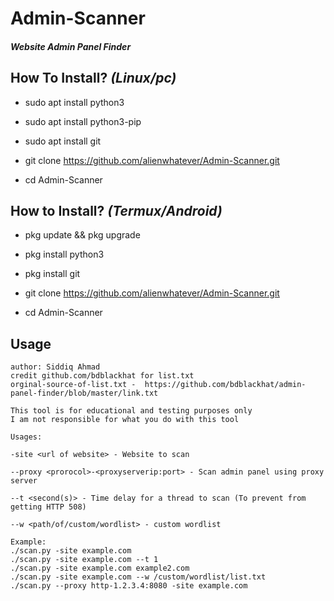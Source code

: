 # Admin-Scanner
#### ***Website Admin Panel Finder***

##  How To Install? ***(Linux/pc)***

* sudo apt install python3

* sudo apt install python3-pip

* sudo apt install git

* git clone https://github.com/alienwhatever/Admin-Scanner.git 

* cd Admin-Scanner


## How to Install? ***(Termux/Android)***

* pkg update && pkg upgrade

* pkg install python3

* pkg install git

* git clone https://github.com/alienwhatever/Admin-Scanner.git

* cd Admin-Scanner

## Usage
```
author: Siddiq Ahmad
credit github.com/bdblackhat for list.txt
orginal-source-of-list.txt -  https://github.com/bdblackhat/admin-panel-finder/blob/master/link.txt

This tool is for educational and testing purposes only
I am not responsible for what you do with this tool

Usages:

-site <url of website> - Website to scan

--proxy <prorocol>-<proxyserverip:port> - Scan admin panel using proxy server

--t <second(s)> - Time delay for a thread to scan (To prevent from getting HTTP 508)

--w <path/of/custom/wordlist> - custom wordlist

Example:
./scan.py -site example.com
./scan.py -site example.com --t 1
./scan.py -site example.com example2.com
./scan.py -site example.com --w /custom/wordlist/list.txt
./scan.py --proxy http-1.2.3.4:8080 -site example.com

```


